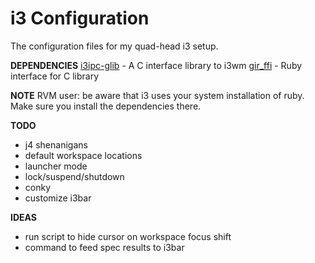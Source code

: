 i3 Configuration
================

The configuration files for my quad-head i3 setup.

**DEPENDENCIES**
[i3ipc-glib](https://github.com/acrisci/i3ipc-glib) - A C interface library to i3wm
[gir_ffi](https://rubygems.org/gems/gir_ffi) - Ruby interface for C library

**NOTE**
RVM user: be aware that i3 uses your system installation of ruby. Make sure you install the dependencies there.

**TODO**

* j4 shenanigans
* default workspace locations
* launcher mode
* lock/suspend/shutdown
* conky
* customize i3bar


**IDEAS**

* run script to hide cursor on workspace focus shift
* command to feed spec results to i3bar